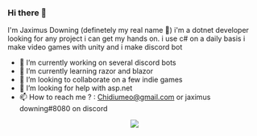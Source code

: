 ### Hi there 👋
 
 I'm Jaximus Downing (definetely my real name 👀) i'm a dotnet developer looking for any project i can get my hands on.
 i use c# on a daily basis i make video games with unity and i make discord bot

- 🔭 I’m currently working on several discord bots
- 🌱 I’m currently learning razor and blazor
- 👯 I’m looking to collaborate on a few indie games
- 🤔 I’m looking for help with asp.net
- 📫 How to reach me ? : Chidiumeo@gmail.com or jaximus downing#8080 on discord

<p align="center"><img src="https://github-readme-stats.vercel.app/api?username=jaximuss&count_private=true&title_color=00eae4&bg_color=000000&text_color=dfdfdf"></p>

